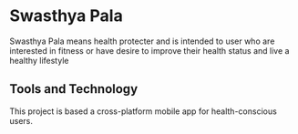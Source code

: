 # Swasthya Pala

Swasthya Pala means health protecter and is intended to user who are interested in fitness or have desire to improve their health status and live a healthy lifestyle
## Tools and Technology

This project is based a cross-platform mobile app for health-conscious users. 
